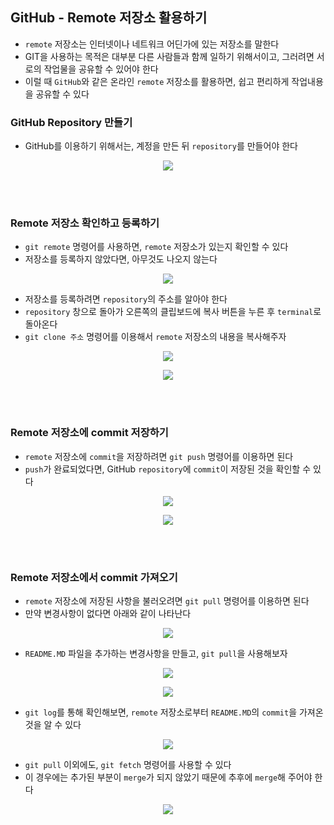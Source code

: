 ## GitHub - Remote 저장소 활용하기

- `remote` 저장소는 인터넷이나 네트워크 어딘가에 있는 저장소를 말한다
- GIT을 사용하는 목적은 대부분 다른 사람들과 함께 일하기 위해서이고, 그러려면 서로의 작업물을 공유할 수 있어야 한다
- 이럴 때 `GitHub`와 같은 온라인 `remote` 저장소를 활용하면, 쉽고 편리하게 작업내용을 공유할 수 있다

### GitHub Repository 만들기
- GitHub를 이용하기 위해서는, 계정을 만든 뒤 `repository`를 만들어야 한다
<p align = "center"><img src = "https://github.com/sustainable-git/GIT/blob/main/imageFiles/100-github-new.jpg?raw=true"/></p>

<br>
 <br>

### Remote 저장소 확인하고 등록하기
- `git remote` 명령어를 사용하면, `remote` 저장소가 있는지 확인할 수 있다
- 저장소를 등록하지 않았다면, 아무것도 나오지 않는다
<p align = "center"><img src = "https://github.com/sustainable-git/GIT/blob/main/imageFiles/101-git-remote-v.jpg?raw=true"/></p>

- 저장소를 등록하려면 `repository`의 주소를 알아야 한다
- `repository` 창으로 돌아가 오른쪽의 클립보드에 복사 버튼을 누른 후 `terminal`로 돌아온다
- `git clone 주소` 명령어를 이용해서 `remote` 저장소의 내용을 복사해주자
<p align = "center"><img src = "https://github.com/sustainable-git/GIT/blob/main/imageFiles/102-git-remote-address.jpg?raw=true"/></p>
<p align = "center"><img src = "https://github.com/sustainable-git/GIT/blob/main/imageFiles/103-git-clone.jpg?raw=true"/></p>

<br>
 <br>

### Remote 저장소에 commit 저장하기
- `remote` 저장소에 `commit`을 저장하려면 `git push` 명령어를 이용하면 된다
- `push`가 완료되었다면, GitHub `repository`에 `commit`이 저장된 것을 확인할 수 있다
<p align = "center"><img src = "https://github.com/sustainable-git/GIT/blob/main/imageFiles/104-git-push.jpg?raw=true"/></p>
<p align = "center"><img src = "https://github.com/sustainable-git/GIT/blob/main/imageFiles/105-git-push-result.jpg?raw=true"/></p>

<br>
 <br>

### Remote 저장소에서 commit 가져오기
- `remote` 저장소에 저장된 사항을 불러오려면 `git pull` 명령어를 이용하면 된다
- 만약 변경사항이 없다면 아래와 같이 나타난다
<p align = "center"><img src = "https://github.com/sustainable-git/GIT/blob/main/imageFiles/106-git-pull.jpg?raw=true"/></p>

- `README.MD` 파일을 추가하는 변경사항을 만들고, `git pull`을 사용해보자
<p align = "center"><img src = "https://github.com/sustainable-git/GIT/blob/main/imageFiles/107-git-readme.jpg?raw=true"/></p>
<p align = "center"><img src = "https://github.com/sustainable-git/GIT/blob/main/imageFiles/108-git-readme2.jpg?raw=true"/></p>

- `git log`를 통해 확인해보면, `remote` 저장소로부터 `README.MD`의 `commit`을 가져온 것을 알 수 있다
<p align = "center"><img src = "https://github.com/sustainable-git/GIT/blob/main/imageFiles/109-pull-log.jpg?raw=true"/></p>

- `git pull` 이외에도, `git fetch` 명령어를 사용할 수 있다
- 이 경우에는 추가된 부분이 `merge`가 되지 않았기 때문에 추후에 `merge`해 주어야 한다
<p align = "center"><img src = "https://github.com/sustainable-git/GIT/blob/main/imageFiles/110-git-fetch.jpg?raw=true"/></p>

